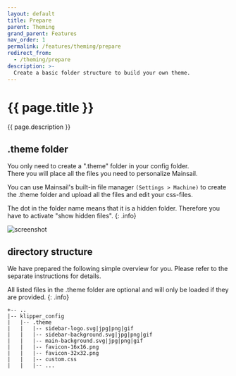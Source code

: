 ```yaml
---
layout: default
title: Prepare
parent: Theming
grand_parent: Features
nav_order: 1
permalink: /features/theming/prepare
redirect_from:
  - /theming/prepare
description: >-
  Create a basic folder structure to build your own theme.
---
```


# {{ page.title }}
{{ page.description }}

## .theme folder
You only need to create a ".theme" folder in your config folder.  
There you will place all the files you need to personalize Mainsail.

You can use Mainsail's built-in file manager `(Settings > Machine)` to create the .theme folder and upload all the files and edit your css-files.

The dot in the folder name means that it is a hidden folder. Therefore you have to activate "show hidden files".
{: .info}

![screenshot](/assets/img/customizing/screenshot-display-hidden-files.png)

## directory structure
We have prepared the following simple overview for you. 
Please refer to the separate instructions for details.

All listed files in the .theme folder are optional and will only be loaded if they are provided.
{: .info}

```
+-- ..
|-- klipper_config
|   |-- .theme
|   |   |-- sidebar-logo.svg|jpg|png|gif
|   |   |-- sidebar-background.svg|jpg|png|gif
|   |   |-- main-background.svg|jpg|png|gif
|   |   |-- favicon-16x16.png
|   |   |-- favicon-32x32.png
|   |   |-- custom.css
|   |   |-- ...
```